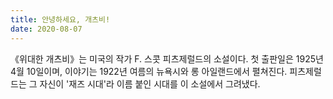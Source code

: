 ```yaml
---
title: 안녕하세요, 개츠비!
date: 2020-08-07
---
```


《위대한 개츠비》는 미국의 작가 F. 스콧 피츠제럴드의 소설이다. 첫 출판일은 1925년 4월 10일이며, 이야기는 1922년 여름의 뉴욕시와 롱 아일랜드에서 펼쳐진다. 피츠제럴드는 그 자신이 '재즈 시대'라 이름 붙인 시대를 이 소설에서 그려냈다.